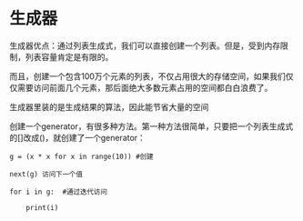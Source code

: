 # 生成器

生成器优点：通过列表生成式，我们可以直接创建一个列表。但是，受到内存限制，列表容量肯定是有限的。

而且，创建一个包含100万个元素的列表，不仅占用很大的存储空间，如果我们仅仅需要访问前面几个元素，那后面绝大多数元素占用的空间都白白浪费了。

生成器里装的是生成结果的算法，因此能节省大量的空间

创建一个generator，有很多种方法。第一种方法很简单，只要把一个列表生成式的[]改成()，就创建了一个generator：

```
g = (x * x for x in range(10)) #创建

next(g) 访问下一个值

for i in g:  #通过迭代访问

    print(i)
```
